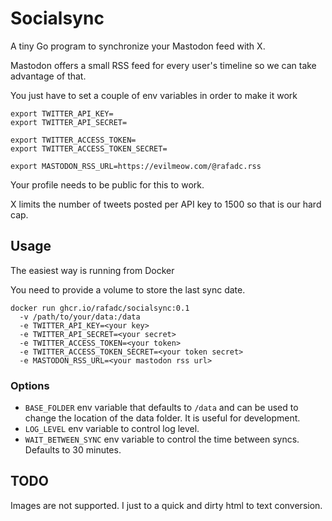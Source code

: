 # Socialsync

A tiny Go program to synchronize your Mastodon feed with X. 

Mastodon offers a small RSS feed for every user's timeline so we can take advantage of that.

You just have to set a couple of env variables in order to make it work

```shell
export TWITTER_API_KEY=
export TWITTER_API_SECRET=

export TWITTER_ACCESS_TOKEN=
export TWITTER_ACCESS_TOKEN_SECRET=

export MASTODON_RSS_URL=https://evilmeow.com/@rafadc.rss
```

Your profile needs to be public for this to work.

X limits the number of tweets posted per API key to 1500 so that is our hard cap.

## Usage

The easiest way is running from Docker

You need to provide a volume to store the last sync date.

```shell
docker run ghcr.io/rafadc/socialsync:0.1
  -v /path/to/your/data:/data
  -e TWITTER_API_KEY=<your key>
  -e TWITTER_API_SECRET=<your secret>
  -e TWITTER_ACCESS_TOKEN=<your token>
  -e TWITTER_ACCESS_TOKEN_SECRET=<your token secret>
  -e MASTODON_RSS_URL=<your mastodon rss url>
```

### Options

- `BASE_FOLDER` env variable that defaults to `/data` and can be used to change the location of the data
folder. It is useful for development.
- `LOG_LEVEL` env variable to control log level.
- `WAIT_BETWEEN_SYNC` env variable to control the time between syncs. Defaults to 30 minutes.


## TODO

Images are not supported. I just to a quick and dirty html to text conversion.